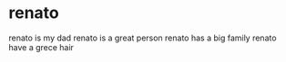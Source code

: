# renato
renato is my dad 
renato is a great person 
renato has a big family 
renato have a grece hair 
